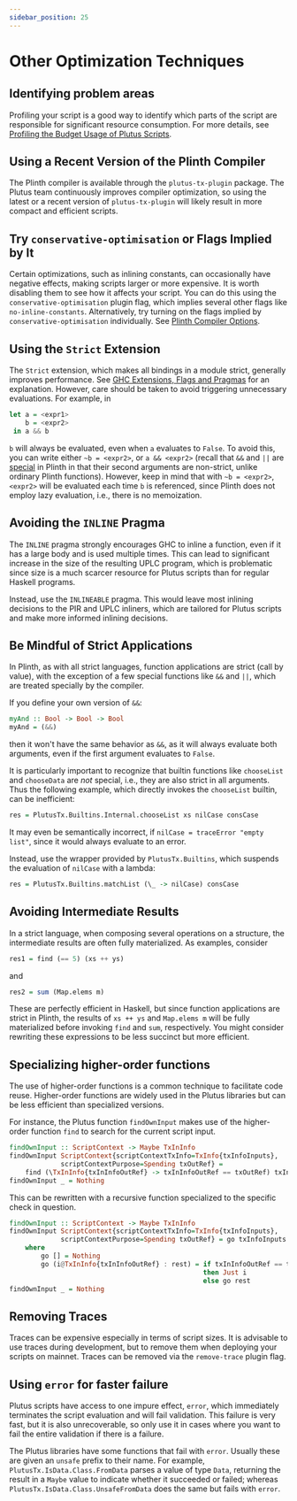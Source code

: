 ```yaml
---
sidebar_position: 25
---
```


# Other Optimization Techniques

## Identifying problem areas

Profiling your script is a good way  to identify which parts of the script are responsible for significant resource consumption.
For more details, see [Profiling the Budget Usage of Plutus Scripts](../working-with-scripts/profiling-budget-usage.md).

## Using a Recent Version of the Plinth Compiler

The Plinth compiler is available through the `plutus-tx-plugin` package.
The Plutus team continuously improves compiler optimization, so using the latest or a recent version of `plutus-tx-plugin` will likely result in more compact and efficient scripts.

## Try `conservative-optimisation` or Flags Implied by It

Certain optimizations, such as inlining constants, can occasionally have negative effects, making scripts larger or more expensive.
It is worth disabling them to see how it affects your script.
You can do this using the `conservative-optimisation` plugin flag, which implies several other flags like `no-inline-constants`.
Alternatively, try turning on the flags implied by `conservative-optimisation` individually.
See [Plinth Compiler Options](../delve-deeper/plinth-compiler-options.md).

## Using the `Strict` Extension

The `Strict` extension, which makes all bindings in a module strict, generally improves performance.
See [GHC Extensions, Flags and Pragmas](../using-plinth/extensions-flags-pragmas.md) for an explanation.
However, care should be taken to avoid triggering unnecessary evaluations.
For example, in

```haskell
let a = <expr1>
    b = <expr2>
 in a && b
```

`b` will always be evaluated, even when `a` evaluates to `False`.
To avoid this, you can write either `~b = <expr2>`, or `a && <expr2>` (recall that `&&` and `||` are [special](../using-plinth/special-functions-and-types.md) in Plinth in that their second arguments are non-strict, unlike ordinary Plinth functions).
However, keep in mind that with `~b = <expr2>`, `<expr2>` will be evaluated each time `b` is referenced, since Plinth does not employ lazy evaluation, i.e., there is no memoization.

## Avoiding the `INLINE` Pragma

The `INLINE` pragma strongly encourages GHC to inline a function, even if it has a large body and is used multiple times.
This can lead to significant increase in the size of the resulting UPLC program, which is problematic since size is a much scarcer resource for Plutus scripts than for regular Haskell programs.

Instead, use the `INLINEABLE` pragma.
This would leave most inlining decisions to the PIR and UPLC inliners, which are tailored for Plutus scripts and make more informed inlining decisions.

## Be Mindful of Strict Applications

In Plinth, as with all strict languages, function applications are strict (call by value), with the exception of a few special functions like `&&` and `||`, which are treated specially by the compiler.

If you define your own version of `&&`:

```haskell
myAnd :: Bool -> Bool -> Bool
myAnd = (&&)
```

then it won't have the same behavior as `&&`, as it will always evaluate both arguments, even if the first argument evaluates to `False`.

It is particularly important to recognize that builtin functions like `chooseList` and `chooseData` are _not_ special, i.e., they are also strict in all arguments.
Thus the following example, which directly invokes the `chooseList` builtin, can be inefficient:

```haskell
res = PlutusTx.Builtins.Internal.chooseList xs nilCase consCase
```

It may even be semantically incorrect, if `nilCase = traceError "empty list"`, since it would always evaluate to an error.

Instead, use the wrapper provided by `PlutusTx.Builtins`, which suspends the evaluation of `nilCase` with a lambda:

```haskell
res = PlutusTx.Builtins.matchList (\_ -> nilCase) consCase
```

## Avoiding Intermediate Results

In a strict language, when composing several operations on a structure, the intermediate results are often fully materialized.
As examples, consider

```haskell
res1 = find (== 5) (xs ++ ys)
```

and

```haskell
res2 = sum (Map.elems m)
```

These are perfectly efficient in Haskell, but since function applications are strict in Plinth, the results of `xs ++ ys` and `Map.elems m` will be fully materialized before invoking `find` and `sum`, respectively.
You might consider rewriting these expressions to be less succinct but more efficient.

## Specializing higher-order functions

The use of higher-order functions is a common technique to facilitate code reuse.
Higher-order functions are widely used in the Plutus libraries but can be less efficient than specialized versions.

For instance, the Plutus function `findOwnInput` makes use of the higher-order function `find` to search for the current script input.

```haskell
findOwnInput :: ScriptContext -> Maybe TxInInfo
findOwnInput ScriptContext{scriptContextTxInfo=TxInfo{txInfoInputs},
             scriptContextPurpose=Spending txOutRef} =
    find (\TxInInfo{txInInfoOutRef} -> txInInfoOutRef == txOutRef) txInfoInputs
findOwnInput _ = Nothing
```

This can be rewritten with a recursive function specialized to the specific check in question.

``` haskell
findOwnInput :: ScriptContext -> Maybe TxInInfo
findOwnInput ScriptContext{scriptContextTxInfo=TxInfo{txInfoInputs},
             scriptContextPurpose=Spending txOutRef} = go txInfoInputs
    where
        go [] = Nothing
        go (i@TxInInfo{txInInfoOutRef} : rest) = if txInInfoOutRef == txOutRef
                                                 then Just i
                                                 else go rest
findOwnInput _ = Nothing
```

## Removing Traces

Traces can be expensive especially in terms of script sizes.
It is advisable to use traces during development, but to remove them when deploying your scripts on mainnet.
Traces can be removed via the `remove-trace` plugin flag.

## Using `error` for faster failure

Plutus scripts have access to one impure effect, `error`, which immediately terminates the script evaluation and will fail validation.
This failure is very fast, but it is also unrecoverable, so only use it in cases where you want to fail the entire validation if there is a failure.

The Plutus libraries have some functions that fail with `error`.
Usually these are given an `unsafe` prefix to their name.
For example, `PlutusTx.IsData.Class.FromData` parses a value of type `Data`, returning the result in a `Maybe` value to indicate whether it succeeded or failed; whereas `PlutusTx.IsData.Class.UnsafeFromData` does the same but fails with `error`.
